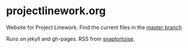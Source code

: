 projectlinework.org
================
Website for Project Linework. Find the current files in the [master branch](https://github.com/svmatthews/project-linework)

Runs on jekyll and gh-pages. RSS from [snaptortoise](https://github.com/snaptortoise/jekyll-rss-feeds).